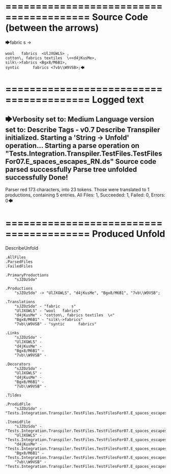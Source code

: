 ========================================
Source Code (between the arrows)
========================================

🡆fabric     s    <sJZOzSdo>	->

	wool   fabrics	<UlJXGWLS> ,
	cotton\, fabrics textiles  \<<d4jKusMe>,
    silk\->fabrics <Bgx8/M6B1>,
    syntic 		fabrics <7vb\\W9VSB>;🡄

========================================
Logged text
========================================

🡆Verbosity set to: Medium
Language version set to: Describe Tags - v0.7
Describe Transpiler initialized.
Starting a 'String -> Unfold' operation...
Starting a parse operation on "Tests.Integration.Transpiler.TestFiles.TestFilesFor07.E_spaces_escapes_RN.ds"
Source code parsed successfully
Parse tree unfolded successfully
Done!
------------------------
Parser red 173 characters, into 23 tokens.
Those were translated to 1 productions, containing 5 entries.
All Files: 1, Succeeded: 1, Failed: 0, Errors: 0🡄

========================================
Produced Unfold
========================================

DescribeUnfold

    .AllFiles
    .ParsedFiles
    .FailedFiles

    .PrimaryProductions
        "sJZOzSdo" 

    .Productions
        "sJZOzSdo" -> "UlJXGWLS", "d4jKusMe", "Bgx8/M6B1", "7vb\\W9VSB";

    .Translations
        "sJZOzSdo" - "fabric     s"
        "UlJXGWLS" - "wool   fabrics"
        "d4jKusMe" - "cotton\, fabrics textiles  \<"
        "Bgx8/M6B1" - "silk\->fabrics"
        "7vb\\W9VSB" - "syntic 		fabrics"

    .Links
        "sJZOzSdo" - 
        "UlJXGWLS" - 
        "d4jKusMe" - 
        "Bgx8/M6B1" - 
        "7vb\\W9VSB" - 

    .Decorators
        "sJZOzSdo" - 
        "UlJXGWLS" - 
        "d4jKusMe" - 
        "Bgx8/M6B1" - 
        "7vb\\W9VSB" - 

    .Tildes

    .ProdidFile
        "sJZOzSdo" - "Tests.Integration.Transpiler.TestFiles.TestFilesFor07.E_spaces_escapes_RN.ds"

    .ItemidFile
        "sJZOzSdo" - "Tests.Integration.Transpiler.TestFiles.TestFilesFor07.E_spaces_escapes_RN.ds"
        "UlJXGWLS" - "Tests.Integration.Transpiler.TestFiles.TestFilesFor07.E_spaces_escapes_RN.ds"
        "d4jKusMe" - "Tests.Integration.Transpiler.TestFiles.TestFilesFor07.E_spaces_escapes_RN.ds"
        "Bgx8/M6B1" - "Tests.Integration.Transpiler.TestFiles.TestFilesFor07.E_spaces_escapes_RN.ds"
        "7vb\\W9VSB" - "Tests.Integration.Transpiler.TestFiles.TestFilesFor07.E_spaces_escapes_RN.ds"

